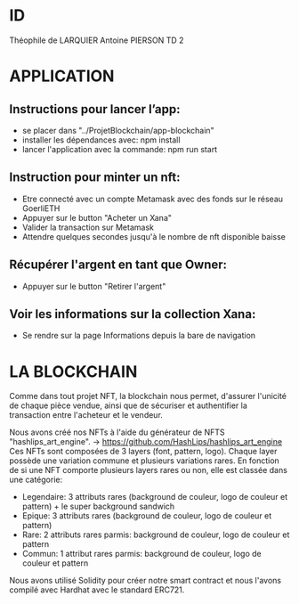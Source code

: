 # ID

Théophile de LARQUIER
Antoine PIERSON
TD 2

# APPLICATION

## Instructions pour lancer l’app:
-   se placer dans "../ProjetBlockchain/app-blockchain"
-   installer les dépendances avec: npm install
-   lancer l'application avec la commande: npm run start

## Instruction pour minter un nft:
-   Etre connecté avec un compte Metamask avec des fonds sur le réseau GoerliETH
-   Appuyer sur le button "Acheter un Xana"
-   Valider la transaction sur Metamask
-   Attendre quelques secondes jusqu'à le nombre de nft disponible baisse

## Récupérer l'argent en tant que Owner:
-   Appuyer sur le button "Retirer l'argent"

## Voir les informations sur la collection Xana:
-   Se rendre sur la page Informations depuis la bare de navigation

# LA BLOCKCHAIN

Comme dans tout projet NFT, la blockchain nous permet, d'assurer l'unicité de chaque pièce vendue, ainsi que de sécuriser et authentifier la transaction entre l'acheteur et le vendeur.

Nous avons créé nos NFTs à l'aide du générateur de NFTS "hashlips_art_engine". -> https://github.com/HashLips/hashlips_art_engine
Ces NFTs sont composées de 3 layers (font, pattern, logo).
Chaque layer possède une variation commune et plusieurs variations rares.
En fonction de si une NFT comporte plusieurs layers rares ou non, elle est classée dans une catégorie:
-   Legendaire: 3 attributs rares (background de couleur, logo de couleur et pattern) + le super background sandwich
-   Epique: 3 attributs rares (background de couleur, logo de couleur et pattern)
-   Rare: 2 attributs rares parmis: background de couleur, logo de couleur et pattern
-   Commun: 1 attribut rares parmis: background de couleur, logo de couleur et pattern

Nous avons utilisé Solidity pour créer notre smart contract et nous l'avons compilé avec Hardhat avec le standard ERC721.
